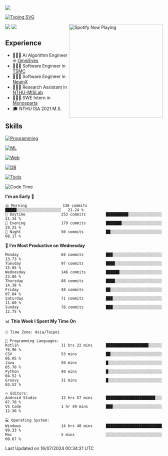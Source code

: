 ![](https://komarev.com/ghpvc/?username=peter0512lee&color=ff69b4)

[![Typing SVG](https://readme-typing-svg.herokuapp.com?color=F742BA&size=20&lines=Hi!+I'm+JYL)](https://git.io/typing-svg)

[<img src="https://spotify-now-playing.peter0512lee.vercel.app/api/spotify-playing" alt="Spotify Now Playing" width="300" align="right" />](https://open.spotify.com/user/21iyoswqgnkoe7peuesmqnhgy)

![](https://leetcard.jacoblin.cool/peter0512lee?theme=dark)
![](https://github-readme-activity-graph.vercel.app/graph?username=peter0512lee&theme=github)

## Experience
- 🧑🏻‍💻 AI Algorithm Engineer in [OmniEyes](https://www.theomnieyes.com/)
- 🧑🏻‍💻 Software Engineer in [TSMC](https://www.tsmc.com/)
- 🧑🏻‍💻 Software Engineer in [NeuinX](https://neuinx.com/)
- 🧑🏻‍💻 Research Assistant in [NTHU-MISLab](https://mislab.cs.nthu.edu.tw/)
- 🧑🏻‍💻 SWE Intern in [Monosparta](https://monosparta.org/)
- 🎓 NTHU ISA 2021 M.S.

## Skills
[![Programming](https://skillicons.dev/icons?i=py,kotlin,js)](https://skillicons.dev)

[![ML](https://skillicons.dev/icons?i=pytorch,opencv,sklearn)](https://skillicons.dev)

[![Web](https://skillicons.dev/icons?i=html,css,react,tailwind,nodejs,vite)](https://skillicons.dev)

[![DB](https://skillicons.dev/icons?i=firebase,sqlite,mysql,mongodb)](https://skillicons.dev)

[![Tools](https://skillicons.dev/icons?i=git,github,githubactions,vercel,docker,kubernetes,vscode,postman,anaconda,androidstudio)](https://skillicons.dev)

<!--
<table><tr><td valign="top" width="50%">

<img src="https://github-readme-stats-sigma-five.vercel.app/api?username=peter0512lee&hide_border=true&show_icons=true&locale=en&layout=compact&theme=dracula" align="left" style="width: 100%" />

</td><td valign="top" width="50%">

<img src="https://github-readme-stats-sigma-five.vercel.app/api/top-langs?username=peter0512lee&hide_border=true&show_icons=true&locale=en&layout=compact&theme=dracula" align="left" style="width: 100%" />

</td></tr></table>  
-->

<!--START_SECTION:waka-->
![Code Time](http://img.shields.io/badge/Code%20Time-1%2C173%20hrs%2038%20mins-blue)

**I'm an Early 🐤** 

```text
🌞 Morning                130 commits         █████░░░░░░░░░░░░░░░░░░░░   21.24 % 
🌆 Daytime                253 commits         ██████████░░░░░░░░░░░░░░░   41.34 % 
🌃 Evening                179 commits         ███████░░░░░░░░░░░░░░░░░░   29.25 % 
🌙 Night                  50 commits          ██░░░░░░░░░░░░░░░░░░░░░░░   08.17 % 
```
📅 **I'm Most Productive on Wednesday** 

```text
Monday                   84 commits          ███░░░░░░░░░░░░░░░░░░░░░░   13.73 % 
Tuesday                  97 commits          ████░░░░░░░░░░░░░░░░░░░░░   15.85 % 
Wednesday                146 commits         ██████░░░░░░░░░░░░░░░░░░░   23.86 % 
Thursday                 88 commits          ████░░░░░░░░░░░░░░░░░░░░░   14.38 % 
Friday                   48 commits          ██░░░░░░░░░░░░░░░░░░░░░░░   07.84 % 
Saturday                 71 commits          ███░░░░░░░░░░░░░░░░░░░░░░   11.60 % 
Sunday                   78 commits          ███░░░░░░░░░░░░░░░░░░░░░░   12.75 % 
```


📊 **This Week I Spent My Time On** 

```text
🕑︎ Time Zone: Asia/Taipei

💬 Programming Languages: 
Kotlin                   11 hrs 22 mins      ███████████████████░░░░░░   76.96 % 
CSV                      53 mins             ██░░░░░░░░░░░░░░░░░░░░░░░   06.05 % 
Java                     50 mins             █░░░░░░░░░░░░░░░░░░░░░░░░   05.70 % 
Python                   40 mins             █░░░░░░░░░░░░░░░░░░░░░░░░   04.52 % 
Groovy                   31 mins             █░░░░░░░░░░░░░░░░░░░░░░░░   03.52 % 

🔥 Editors: 
Android Studio           12 hrs 57 mins      ██████████████████████░░░   87.70 % 
VS Code                  1 hr 49 mins        ███░░░░░░░░░░░░░░░░░░░░░░   12.30 % 

💻 Operating System: 
Windows                  14 hrs 40 mins      █████████████████████████   99.33 % 
Mac                      5 mins              ░░░░░░░░░░░░░░░░░░░░░░░░░   00.67 % 
```


 Last Updated on 16/07/2024 00:34:21 UTC
<!--END_SECTION:waka-->


<!--
**peter0512lee/peter0512lee** is a ✨ _special_ ✨ repository because its `README.md` (this file) appears on your GitHub profile.

